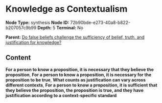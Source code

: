 # Knowledge as Contextualism

**Node Type:** synthesis
**Node ID:** 72b90bde-e273-40a8-b822-b207057c9b99
**Depth:** 5
**Terminal:** No

**Parent:** [Do false beliefs challenge the sufficiency of belief, truth, and justification for knowledge?](do-false-beliefs-challenge-the-sufficiency-of-belief-truth-and-justification-for-knowledge-antithesis-34efbd43-3e6c-4bf8-9f3a-ac4d139b790c.md)

## Content

**For a person to know a proposition, it is necessary that they believe the proposition**, **For a person to know a proposition, it is necessary for the proposition to be true**, **What counts as justification can vary across different contexts**, **For a person to know a proposition, it is sufficient that they believe the proposition, the proposition is true, and they have justification according to a context-specific standard**

